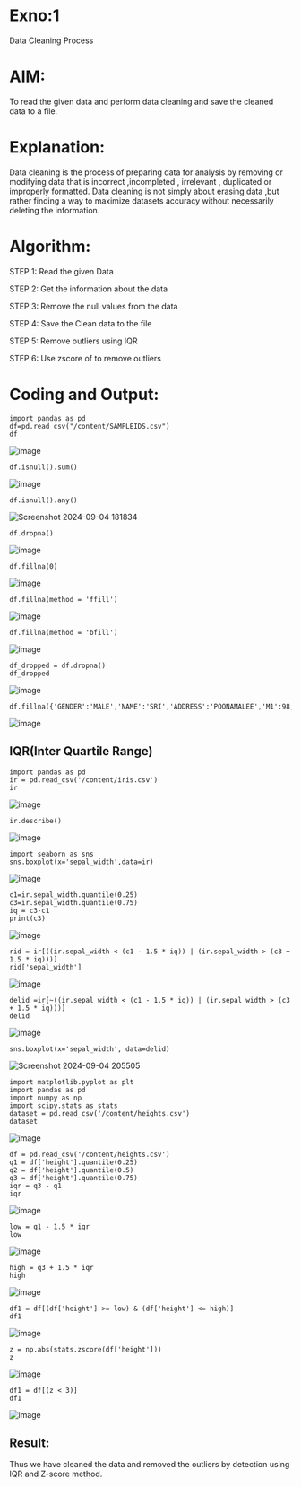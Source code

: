 # Exno:1
Data Cleaning Process

# AIM:
To read the given data and perform data cleaning and save the cleaned data to a file.

# Explanation:
Data cleaning is the process of preparing data for analysis by removing or modifying data that is incorrect ,incompleted , irrelevant , duplicated or improperly formatted. Data cleaning is not simply about erasing data ,but rather finding a way to maximize datasets accuracy without necessarily deleting the information.

# Algorithm:
STEP 1: Read the given Data

STEP 2: Get the information about the data

STEP 3: Remove the null values from the data

STEP 4: Save the Clean data to the file

STEP 5: Remove outliers using IQR

STEP 6: Use zscore of to remove outliers

# Coding and Output:
```
import pandas as pd
df=pd.read_csv("/content/SAMPLEIDS.csv")
df
```

![image](https://github.com/user-attachments/assets/891df9ef-3f6f-475f-9092-f78bcc3f768b)


```
df.isnull().sum()
```

![image](https://github.com/user-attachments/assets/f3c29954-7533-4ae6-8eb7-be470b8f0807)


```
df.isnull().any()
```

![Screenshot 2024-09-04 181834](https://github.com/user-attachments/assets/82a124dd-9681-483c-9dce-84c3e6e5011b)


```
df.dropna()
```

![image](https://github.com/user-attachments/assets/1147f0e9-dede-4039-8d31-c6f8dc981394)


```
df.fillna(0)
```


![image](https://github.com/user-attachments/assets/f0e15529-30b0-4ab4-933f-89f93f7ee154)


```
df.fillna(method = 'ffill')
```


![image](https://github.com/user-attachments/assets/1c03480c-2a30-4a86-89cf-2dd9f7f58f96)


```
df.fillna(method = 'bfill')
```

![image](https://github.com/user-attachments/assets/a8df7402-9a5d-4c06-9a12-1d4d01adc315)


```
df_dropped = df.dropna()
df_dropped
```

![image](https://github.com/user-attachments/assets/6e793791-6582-403e-8e0d-7aaacb5aabd4)


```
df.fillna({'GENDER':'MALE','NAME':'SRI','ADDRESS':'POONAMALEE','M1':98,'M2':87,'M3':76,'M4':92,'TOTAL':305,'AVG':89.999999})
```

![image](https://github.com/user-attachments/assets/8eae12c1-e4c6-48c2-b5e5-e6019f3b79df)


## IQR(Inter Quartile Range)

```
import pandas as pd
ir = pd.read_csv('/content/iris.csv')
ir
```


![image](https://github.com/user-attachments/assets/78161f01-7c48-47f6-8070-07e5f483d7cc)


```
ir.describe()
```

![image](https://github.com/user-attachments/assets/5e86e363-fb4b-4723-8d3c-2eb77a1a753a)


```
import seaborn as sns
sns.boxplot(x='sepal_width',data=ir)
```

![image](https://github.com/user-attachments/assets/1cc948cc-0da9-4388-b1bd-dd34a208d246)


```
c1=ir.sepal_width.quantile(0.25)
c3=ir.sepal_width.quantile(0.75)
iq = c3-c1
print(c3)
```

![image](https://github.com/user-attachments/assets/c1321252-a661-46dd-a73b-0ac0d3f47bea)


```
rid = ir[((ir.sepal_width < (c1 - 1.5 * iq)) | (ir.sepal_width > (c3 + 1.5 * iq)))]
rid['sepal_width']
```

![image](https://github.com/user-attachments/assets/21fd2fe7-9f06-41c6-9f43-9e30c570ff4a)


```
delid =ir[~((ir.sepal_width < (c1 - 1.5 * iq)) | (ir.sepal_width > (c3 + 1.5 * iq)))]
delid
```

![image](https://github.com/user-attachments/assets/0be6ea84-c630-4b53-af0f-2a936e265f70)


```
sns.boxplot(x='sepal_width', data=delid)
```

![Screenshot 2024-09-04 205505](https://github.com/user-attachments/assets/dcb63b9e-9e84-4326-91dc-5116ee2d2c7e)


```
import matplotlib.pyplot as plt
import pandas as pd
import numpy as np
import scipy.stats as stats
dataset = pd.read_csv('/content/heights.csv')
dataset
```

![image](https://github.com/user-attachments/assets/34882a14-c093-499b-a257-337f29ec1337)


```
df = pd.read_csv('/content/heights.csv')
q1 = df['height'].quantile(0.25)
q2 = df['height'].quantile(0.5)
q3 = df['height'].quantile(0.75)
iqr = q3 - q1
iqr
```

![image](https://github.com/user-attachments/assets/d941b7c5-e27f-42b1-ab36-f027ea777827)


```
low = q1 - 1.5 * iqr
low
```

![image](https://github.com/user-attachments/assets/81121ed0-200f-4258-a9d7-0269cd15de09)


```
high = q3 + 1.5 * iqr
high
```

![image](https://github.com/user-attachments/assets/82c1f85c-677a-41b4-b62c-4aebe163b6c2)


```
df1 = df[(df['height'] >= low) & (df['height'] <= high)]
df1
```

![image](https://github.com/user-attachments/assets/c91b74af-0ac9-467a-bd0a-99c99b63a667)


```
z = np.abs(stats.zscore(df['height']))
z
```

![image](https://github.com/user-attachments/assets/cfe8c0bb-5313-468d-94e1-17223f7acdf6)

```
df1 = df[(z < 3)]
df1
```

![image](https://github.com/user-attachments/assets/daa1818f-8826-4330-9b35-7edc3d3297c7)


## Result:
Thus we have cleaned the data and removed the outliers by detection using IQR and Z-score method.
